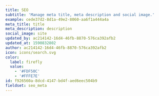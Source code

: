 ```yaml
---
title: SEO
subtitle: 'Manage meta title, meta description and social image.'
example: cede37d2-8d1a-49e2-8060-aa6f1a444a4a
meta_title: title
meta_description: description
social_image: site
updated_by: ac214142-16d4-46fb-8870-576ca392afb2
updated_at: 1590832802
author: ac214142-16d4-46fb-8870-576ca392afb2
icon: icons/search.svg
color:
  label: firefly
  value:
    - '#FDF50C'
    - '#FFFE7E'
id: f926560a-8dcd-4147-bd4f-aed6eec504b9
fieldset: seo_meta
---
```

